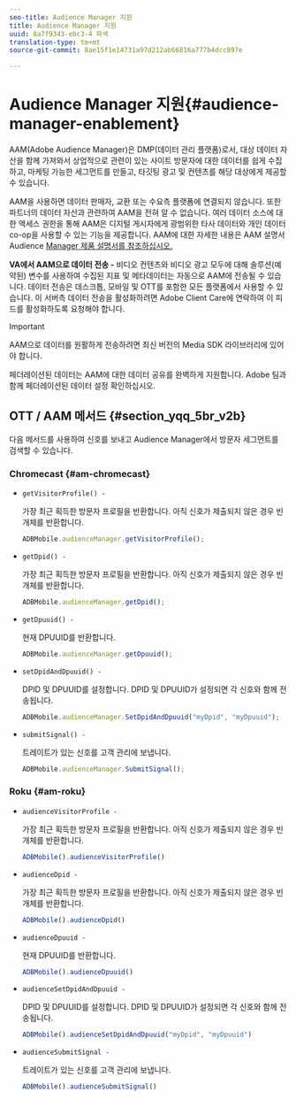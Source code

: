 ```yaml
---
seo-title: Audience Manager 지원
title: Audience Manager 지원
uuid: 8a7f9343-ebc3-4 파섹
translation-type: tm+mt
source-git-commit: 8ae15f1e14731a97d212ab66816a777b4dcc897e

---
```



# Audience Manager 지원{#audience-manager-enablement}

AAM(Adobe Audience Manager)은 DMP(데이터 관리 플랫폼)로서, 대상 데이터 자산을 함께 가져와서 상업적으로 관련이 있는 사이트 방문자에 대한 데이터를 쉽게 수집하고, 마케팅 가능한 세그먼트를 만들고, 타깃팅 광고 및 컨텐츠를 해당 대상에게 제공할 수 있습니다.

AAM을 사용하면 데이터 판매자, 교환 또는 수요측 플랫폼에 연결되지 않습니다. 또한 파트너의 데이터 자산과 관련하여 AAM을 전혀 알 수 없습니다. 여러 데이터 소스에 대한 액세스 권한을 통해 AAM은 디지털 게시자에게 광범위한 타사 데이터와 개인 데이터 co-op을 사용할 수 있는 기능을 제공합니다. AAM에 대한 자세한 내용은 AAM 설명서 Audience [Manager 제품 설명서를 참조하십시오.](https://docs-author.corp.adobe.com/content/help/en/audience-manager/user-guide/aam-home.html)

**VA에서 AAM으로 데이터 전송 -** 비디오 컨텐츠와 비디오 광고 모두에 대해 솔루션(예약된) 변수를 사용하여 수집된 지표 및 메타데이터는 자동으로 AAM에 전송될 수 있습니다. 데이터 전송은 데스크톱, 모바일 및 OTT를 포함한 모든 플랫폼에서 사용할 수 있습니다. 이 서버측 데이터 전송을 활성화하려면 Adobe Client Care에 연락하여 이 피드를 활성화하도록 요청해야 합니다.

>[!IMPORTANT]
>
>AAM으로 데이터를 원활하게 전송하려면 최신 버전의 Media SDK 라이브러리에 있어야 합니다.

페더레이션된 데이터는 AAM에 대한 데이터 공유를 완벽하게 지원합니다. Adobe 팀과 함께 페더레이션된 데이터 설정 확인하십시오.

## OTT / AAM 메서드 {#section_yqq_5br_v2b}

다음 메서드를 사용하여 신호를 보내고 Audience Manager에서 방문자 세그먼트를 검색할 수 있습니다.

### Chromecast {#am-chromecast}

* `getVisitorProfile() -`

   가장 최근 획득한 방문자 프로필을 반환합니다. 아직 신호가 제출되지 않은 경우 빈 개체를 반환합니다.

   ```js
   ADBMobile.audienceManager.getVisitorProfile();
   ```

* `getDpid() -`

   가장 최근 획득한 방문자 프로필을 반환합니다. 아직 신호가 제출되지 않은 경우 빈 개체를 반환합니다.

   ```js
   ADBMobile.audienceManager.getDpid();
   ```

* `getDpuuid() -`

   현재 DPUUID를 반환합니다.

   ```js
   ADBMobile.audienceManager.getDpuuid();
   ```

* `setDpidAndDpuuid() -`

   DPID 및 DPUUID를 설정합니다. DPID 및 DPUUID가 설정되면 각 신호와 함께 전송됩니다.

   ```js
   ADBMobile.audienceManager.SetDpidAndDpuuid("myDpid", "myDpuuid");
   ```

* `submitSignal() -`

   트레이트가 있는 신호를 고객 관리에 보냅니다.

   ```js
   ADBMobile.audienceManager.SubmitSignal();
   ```

### Roku {#am-roku}

* `audienceVisitorProfile -`

   가장 최근 획득한 방문자 프로필을 반환합니다. 아직 신호가 제출되지 않은 경우 빈 개체를 반환합니다.

   ```js
   ADBMobile().audienceVisitorProfile()
   ```

* `audienceDpid -`

   가장 최근 획득한 방문자 프로필을 반환합니다. 아직 신호가 제출되지 않은 경우 빈 개체를 반환합니다.

   ```js
   ADBMobile().audienceDpid()
   ```

* `audienceDpuuid -`

   현재 DPUUID를 반환합니다.

   ```js
   ADBMobile().audienceDpuuid()
   ```

* `audienceSetDpidAndDpuuid -`

   DPID 및 DPUUID를 설정합니다. DPID 및 DPUUID가 설정되면 각 신호와 함께 전송됩니다.

   ```js
   ADBMobile().audienceSetDpidAndDpuuid("myDpid", "myDpuuid")
   ```

* `audienceSubmitSignal -`

   트레이트가 있는 신호를 고객 관리에 보냅니다.

   ```js
   ADBMobile().audienceSubmitSignal()
   ```

